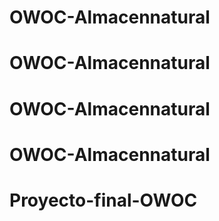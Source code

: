 # OWOC-Almacennatural
# OWOC-Almacennatural
# OWOC-Almacennatural
# OWOC-Almacennatural
# Proyecto-final-OWOC
